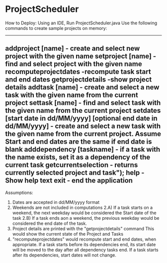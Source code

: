 # ProjectScheduler

How to Deploy:
Using an IDE, Run ProjectScheduler.java
Use the following commands to create sample projects on memory:

----------------------------------------
addproject [name] - create and select new project with the given name
setproject [name] - find and select project with the given name
recomputeprojectdates -recompute task start and end dates 
getprojectdetails -show project details 
addtask [name] - create and select a new task with the given name from the current project
settask [name] - find and select task with the given name from the current project
setdates [start date in dd/MM/yyyy] [optional end date in dd/MM/yyyy] - create and select a new task with the given name from the current project.
Assume Start and end dates are the same if end date is blank
adddependency [taskname] - if a task with the name exists, set it as a dependency of the current task
getcurrentselection - returns currently selected project and task");
help - Show help text
exit - end the application
----------------------------------------

Assumptions:
1) Dates are accepted in dd/MM/yyyy format
2) Weekends are not included in computations
2.A) If a task starts on a weekend, the next weekday would be considered the Start date of the task
2.B) If a task ends aon a weekend, the previous weekday would be considered the end date of the task.
3) Project details are printed with the "getprojectdetails" command
This would show the current state of the Project and Tasks
4) "recomputeprojectdates" would recompute start and end dates, when appropriate.
If a task starts before its dependencies end, its start date will be moved to the day after all dependency tasks end.
If a task starts after its dependencies, start dates will not change.

